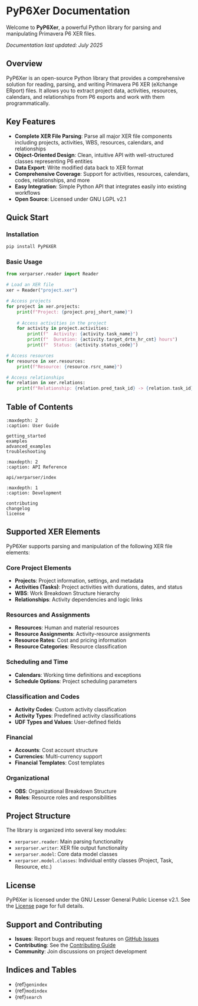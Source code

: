 # PyP6Xer Documentation

Welcome to **PyP6Xer**, a powerful Python library for parsing and manipulating Primavera P6 XER files.

*Documentation last updated: July 2025*

## Overview

PyP6Xer is an open-source Python library that provides a comprehensive solution for reading, parsing, and writing Primavera P6 XER (eXchange ERport) files. It allows you to extract project data, activities, resources, calendars, and relationships from P6 exports and work with them programmatically.

## Key Features

- **Complete XER File Parsing**: Parse all major XER file components including projects, activities, WBS, resources, calendars, and relationships
- **Object-Oriented Design**: Clean, intuitive API with well-structured classes representing P6 entities
- **Data Export**: Write modified data back to XER format
- **Comprehensive Coverage**: Support for activities, resources, calendars, codes, relationships, and more
- **Easy Integration**: Simple Python API that integrates easily into existing workflows
- **Open Source**: Licensed under GNU LGPL v2.1

## Quick Start

### Installation

```bash
pip install PyP6XER
```

### Basic Usage

```python
from xerparser.reader import Reader

# Load an XER file
xer = Reader("project.xer")

# Access projects
for project in xer.projects:
    print(f"Project: {project.proj_short_name}")
    
    # Access activities in the project
    for activity in project.activities:
        print(f"  Activity: {activity.task_name}")
        print(f"  Duration: {activity.target_drtn_hr_cnt} hours")
        print(f"  Status: {activity.status_code}")

# Access resources
for resource in xer.resources:
    print(f"Resource: {resource.rsrc_name}")

# Access relationships
for relation in xer.relations:
    print(f"Relationship: {relation.pred_task_id} -> {relation.task_id}")
```

## Table of Contents

```{toctree}
:maxdepth: 2
:caption: User Guide

getting_started
examples
advanced_examples
troubleshooting
```

```{toctree}
:maxdepth: 2
:caption: API Reference

api/xerparser/index
```

```{toctree}
:maxdepth: 1
:caption: Development

contributing
changelog
license
```

## Supported XER Elements

PyP6Xer supports parsing and manipulation of the following XER file elements:

### Core Project Elements
- **Projects**: Project information, settings, and metadata
- **Activities (Tasks)**: Project activities with durations, dates, and status
- **WBS**: Work Breakdown Structure hierarchy
- **Relationships**: Activity dependencies and logic links

### Resources and Assignments
- **Resources**: Human and material resources
- **Resource Assignments**: Activity-resource assignments
- **Resource Rates**: Cost and pricing information
- **Resource Categories**: Resource classification

### Scheduling and Time
- **Calendars**: Working time definitions and exceptions
- **Schedule Options**: Project scheduling parameters

### Classification and Codes
- **Activity Codes**: Custom activity classification
- **Activity Types**: Predefined activity classifications
- **UDF Types and Values**: User-defined fields

### Financial
- **Accounts**: Cost account structure
- **Currencies**: Multi-currency support
- **Financial Templates**: Cost templates

### Organizational
- **OBS**: Organizational Breakdown Structure
- **Roles**: Resource roles and responsibilities

## Project Structure

The library is organized into several key modules:

- `xerparser.reader`: Main parsing functionality
- `xerparser.writer`: XER file output functionality
- `xerparser.model`: Core data model classes
- `xerparser.model.classes`: Individual entity classes (Project, Task, Resource, etc.)

## License

PyP6Xer is licensed under the GNU Lesser General Public License v2.1. See the [License](license.md) page for full details.

## Support and Contributing

- **Issues**: Report bugs and request features on [GitHub Issues](https://github.com/HassanEmam/PyP6Xer/issues)
- **Contributing**: See the [Contributing Guide](contributing.md)
- **Community**: Join discussions on project development

## Indices and Tables

* {ref}`genindex`
* {ref}`modindex`
* {ref}`search`

